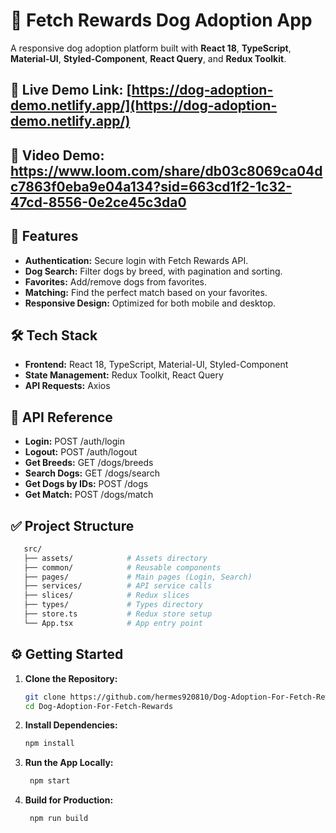 # 🐾 Fetch Rewards Dog Adoption App

A responsive dog adoption platform built with **React 18**, **TypeScript**, **Material-UI**, **Styled-Component**, **React Query**, and **Redux Toolkit**.

## 🔗 Live Demo Link: [https://dog-adoption-demo.netlify.app/](https://dog-adoption-demo.netlify.app/)

## 🎥 Video Demo: https://www.loom.com/share/db03c8069ca04dc7863f0eba9e04a134?sid=663cd1f2-1c32-47cd-8556-0e2ce45c3da0

## 🚀 Features
- **Authentication:** Secure login with Fetch Rewards API.
- **Dog Search:** Filter dogs by breed, with pagination and sorting.
- **Favorites:** Add/remove dogs from favorites.
- **Matching:** Find the perfect match based on your favorites.
- **Responsive Design:** Optimized for both mobile and desktop.

## 🛠️ Tech Stack
- **Frontend:** React 18, TypeScript, Material-UI, Styled-Component
- **State Management:** Redux Toolkit, React Query
- **API Requests:** Axios

## 🔑 API Reference
- **Login:** POST /auth/login
- **Logout:** POST /auth/logout
- **Get Breeds:** GET /dogs/breeds
- **Search Dogs:** GET /dogs/search
- **Get Dogs by IDs:** POST /dogs
- **Get Match:** POST /dogs/match

## ✅ Project Structure
```bash
   src/
   ├── assets/            # Assets directory
   ├── common/            # Reusable components
   ├── pages/             # Main pages (Login, Search)
   ├── services/          # API service calls
   ├── slices/            # Redux slices
   ├── types/             # Types directory
   ├── store.ts           # Redux store setup
   └── App.tsx            # App entry point
```

## ⚙️ Getting Started

1. **Clone the Repository:**
   ```bash
   git clone https://github.com/hermes920810/Dog-Adoption-For-Fetch-Rewards.git
   cd Dog-Adoption-For-Fetch-Rewards

2. **Install Dependencies:**
   ```bash
   npm install
   
3. **Run the App Locally:**
   ```bash
    npm start

4. **Build for Production:**
   ```bash
    npm run build

